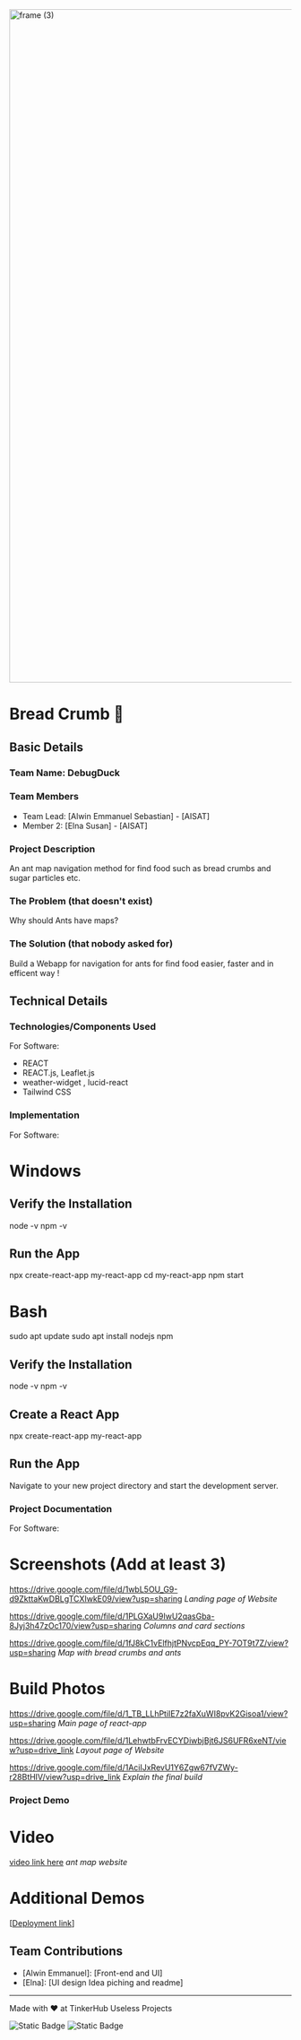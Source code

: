 <img width="3188" height="1202" alt="frame (3)" src="https://github.com/user-attachments/assets/517ad8e9-ad22-457d-9538-a9e62d137cd7" />


# Bread Crumb 🎯


## Basic Details
### Team Name: DebugDuck


### Team Members
- Team Lead: [Alwin Emmanuel Sebastian] - [AISAT]
- Member 2: [Elna Susan] - [AISAT]


### Project Description
An ant map navigation method for find food such as bread crumbs and sugar particles etc.

### The Problem (that doesn't exist)
Why should Ants have maps?

### The Solution (that nobody asked for)
Build a Webapp for navigation for ants for find food easier, faster and in efficent way !

## Technical Details
### Technologies/Components Used
For Software:
- REACT
- REACT.js, Leaflet.js
- weather-widget , lucid-react
- Tailwind CSS


### Implementation
For Software:
# Windows
## Verify the Installation
node -v
npm -v
## Run the App
npx create-react-app my-react-app
cd my-react-app
npm start

# Bash 
sudo apt update
sudo apt install nodejs npm
## Verify the Installation
node -v
npm -v
## Create a React App
npx create-react-app my-react-app

## Run the App
Navigate to your new project directory and start the development server.

### Project Documentation
For Software:

# Screenshots (Add at least 3)
https://drive.google.com/file/d/1wbL5OU_G9-d9ZkttaKwDBLgTCXIwkE09/view?usp=sharing
*Landing page of Website*

https://drive.google.com/file/d/1PLGXaU9IwU2qasGba-8Jyj3h47zOc170/view?usp=sharing
*Columns and card sections*

https://drive.google.com/file/d/1fJ8kC1vElfhjtPNvcpEqq_PY-7OT9t7Z/view?usp=sharing
*Map with bread crumbs and ants*


# Build Photos
https://drive.google.com/file/d/1_TB_LLhPtiIE7z2faXuWI8pvK2Gisoa1/view?usp=sharing
*Main page of react-app*

https://drive.google.com/file/d/1LehwtbFrvECYDiwbjBjt6JS6UFR6xeNT/view?usp=drive_link
*Layout page of Website*

https://drive.google.com/file/d/1AciIJxRevU1Y6Zgw67fVZWy-r28BtHIV/view?usp=drive_link
*Explain the final build*

### Project Demo
# Video
[video link here](https://drive.google.com/file/d/1uViiJE6yBVb-_75ch-PvMJVgz5NghVvw/view?usp=drive_link)
*ant map website*

# Additional Demos
[[Deployment link](https://debug-duck-livid.vercel.app/)]

## Team Contributions
- [Alwin Emmanuel]: [Front-end and UI]
- [Elna]: [UI design Idea piching and readme]


---
Made with ❤️ at TinkerHub Useless Projects 

![Static Badge](https://img.shields.io/badge/TinkerHub-24?color=%23000000&link=https%3A%2F%2Fwww.tinkerhub.org%2F)
![Static Badge](https://img.shields.io/badge/UselessProjects--25-25?link=https%3A%2F%2Fwww.tinkerhub.org%2Fevents%2FQ2Q1TQKX6Q%2FUseless%2520Projects)




